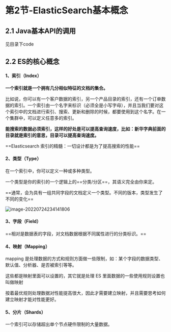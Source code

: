 # 第2节-ElasticSearch基本概念

## 2.1 Java基本API的调用

见目录下code

## 2.2 ES的核心概念

#### 1、索引（Index）

**一个索引就是一个拥有几分相似特征的文档的集合。**  

比如说，你可以有一个客户数据的索引，另一个产品目录的索引，还有一个订单数据的索引。一个索引由一个名字来标识（必须全是小写字母），并且当我们要对这个索引中的文档进行索引、搜索、更新和删除的时候，都要使用到这个名字。在一个集群中，可以定义任意多的索引。  

**能搜索的数据必须索引，这样的好处是可以提高查询速度，比如：新华字典前面的目录就是索引的意思，目录可以提高查询速度。**  

==Elasticsearch 索引的精髓：一切设计都是为了提高搜索的性能==

#### 2、类型（Type）

在一个索引中，你可以定义一种或多种类型。

一个类型是你的索引的一个逻辑上的==分类/分区==，其语义完全由你来定。

==通常，会为具有一组共同字段的文档定义一个类型。不同的版本，类型发生了不同的变化==  

![image-20220724234141806](https://mygiteepic.oss-cn-shenzhen.aliyuncs.com/imgimage-20220724234141806.png)

#### 3、字段（Field）

==相对是数据表的字段，对文档数据根据不同属性进行的分类标识。==

#### 4、映射（Mapping）

mapping 是处理数据的方式和规则方面做一些限制，如：某个字段的数据类型、默认值、分析器、是否被索引等等。  

这些都是映射里面可以设置的，其它就是处理 ES 里面数据的一些使用规则设置也叫做映射 

按着最优规则处理数据对性能提高很大，因此才需要建立映射，并且需要思考如何建立映射才能对性能更好。  

#### 5、分片（Shards）

一个索引可以存储超出单个节点硬件限制的大量数据。  
